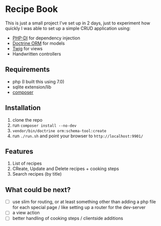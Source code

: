 # Recipe Book

This is just a small project I've set up in 2 days,
just to experiment how quickly I was able to set up a
simple CRUD application using:

* [PHP-DI](http://php-di.org/) for dependency injection
* [Doctrine ORM](http://www.doctrine-project.org/projects/orm.html) for models
* [Twig](https://twig.symfony.com/) for views
* Handwritten controllers

## Requirements
* php (I built this using 7.0)
* sqlite extension/lib
* [composer](https://getcomposer.org)

## Installation

1. clone the repo
2. run `composer install --no-dev`
3. `vendor/bin/doctrine orm:schema-tool:create`
4. run `./run.sh` and point your browser to `http://localhost:9901/`

## Features
1. List of recipes
2. CReate, Update and Delete recipes + cooking steps
3. Search recipes (by title)

## What could be next?
* [ ] use slim for routing, or at least something other than adding a php file for
  each special page / like setting up a router for the dev-server
* [ ] a view action
* [ ] better handling of cooking steps / clientside additions

